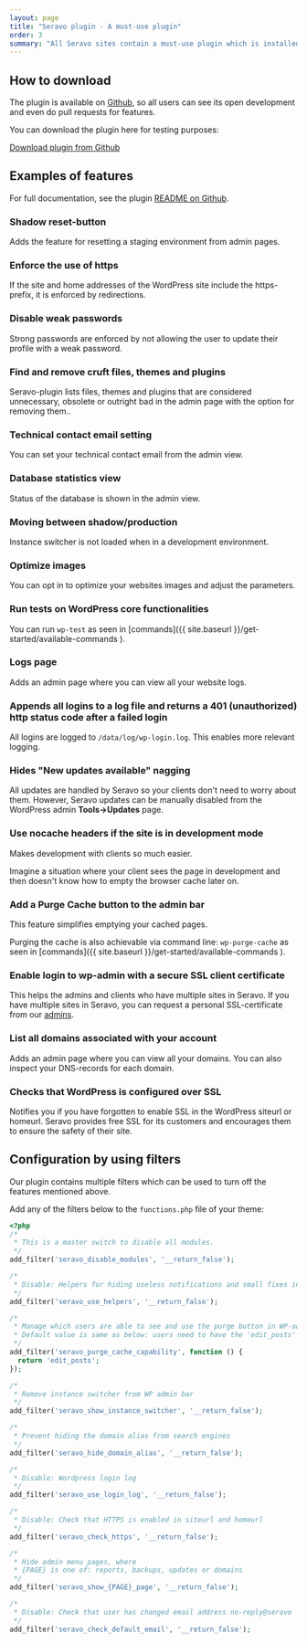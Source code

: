```yaml
---
layout: page
title: "Seravo plugin - A must-use plugin"
order: 3
summary: "All Seravo sites contain a must-use plugin which is installed by default. \nIt adds minor WordPress fixes, new features and helps Seravo inform clients about service outages."
---
```


## How to download
The plugin is available on [Github](https://github.com/Seravo/seravo-plugin), so all users can see its open development and even do pull requests for features.

You can download the plugin here for testing purposes:

<a class="btn btn-default" href="https://github.com/Seravo/seravo-plugin/releases"><i class="glyphicon glyphicon-download-alt"></i> Download plugin from Github</a>

## Examples of features

For full documentation, see the plugin [README on Github](https://github.com/Seravo/seravo-plugin).

### Shadow reset-button
Adds the feature for resetting a staging environment from admin pages.

### Enforce the use of https
If the site and home addresses of the WordPress site include the https-prefix, it is enforced by redirections.

### Disable weak passwords
Strong passwords are enforced by not allowing the user to update their profile with a weak password.

### Find and remove cruft files, themes and plugins
Seravo-plugin lists files, themes and plugins that are considered unnecessary, obsolete or outright bad in the admin page with the option for removing them..

### Technical contact email setting
You can set your technical contact email from the admin view.

### Database statistics view
Status of the database is shown in the admin view.

### Moving between shadow/production
Instance switcher is not loaded when in a development environment.

### Optimize images
You can opt in to optimize your websites images and adjust the parameters.

### Run tests on WordPress core functionalities
You can run `wp-test` as seen in [commands]({{ site.baseurl }}/get-started/available-commands ).

### Logs page
Adds an admin page where you can view all your website logs.

### Appends all logins to a log file and returns a 401 (unauthorized) http status code after a failed login
All logins are logged to <code>/data/log/wp-login.log</code>. This enables more relevant logging.

### Hides "New updates available" nagging
All updates are handled by Seravo so your clients don't need to worry about them. However,
Seravo updates can be manually disabled from the WordPress admin <b>Tools->Updates</b> page.

### Use nocache headers if the site is in development mode
Makes development with clients so much easier.

Imagine a situation where your client sees the page in development and then doesn't know how to empty the browser cache later on.

### Add a Purge Cache button to the admin bar
This feature simplifies emptying your cached pages.

Purging the cache is also achievable via command line: `wp-purge-cache` as seen in [commands]({{ site.baseurl }}/get-started/available-commands ).

### Enable login to wp-admin with a secure SSL client certificate

This helps the admins and clients who have multiple sites in Seravo. If you have multiple sites in Seravo, you can request a personal SSL-certificate from our [admins](mailto:help@seravo.com).

### List all domains associated with your account

Adds an admin page where you can view all your domains. You can also inspect your DNS-records for each domain.

### Checks that WordPress is configured over SSL

Notifies you if you have forgotten to enable SSL in the WordPress siteurl or homeurl. Seravo provides free SSL for its customers and encourages them to ensure the safety of their site.

## Configuration by using filters
Our plugin contains multiple filters which can be used to turn off the features mentioned above.

Add any of the filters below to the `functions.php` file of your theme:

```php
<?php
/*
 * This is a master switch to disable all modules.
 */
add_filter('seravo_disable_modules', '__return_false');

/*
 * Disable: Helpers for hiding useless notifications and small fixes in logging
 */
add_filter('seravo_use_helpers', '__return_false');

/*
 * Manage which users are able to see and use the purge button in WP-adminbar.
 * Default value is same as below: users need to have the 'edit_posts' capability.
 */
add_filter('seravo_purge_cache_capability', function () {
  return 'edit_posts';
});

/*
 * Remove instance switcher from WP admin bar
 */
add_filter('seravo_show_instance_switcher', '__return_false');

/*
 * Prevent hiding the domain alias from search engines
 */
add_filter('seravo_hide_domain_alias', '__return_false');

/*
 * Disable: Wordpress login log
 */
add_filter('seravo_use_login_log', '__return_false');

/*
 * Disable: Check that HTTPS is enabled in siteurl and homeurl
 */
add_filter('seravo_check_https', '__return_false');

/*
 * Hide admin menu pages, where
 * {PAGE} is one of: reports, backups, updates or domains
 */
add_filter('seravo_show_{PAGE}_page', '__return_false');

/*
 * Disable: Check that user has changed email address no-reply@seravo
 */
add_filter('seravo_check_default_email', '__return_false');
```
